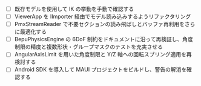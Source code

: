 
- [ ] 既存モデルを使用して IK の挙動を手動で確認する
- [ ] ViewerApp を IImporter 経由でモデル読み込みするようリファクタリング
- [ ] PmxStreamReader で不要セクションの読み飛ばしとバッファ再利用をさらに最適化する
- [ ] BepuPhysicsEngine の 6DoF 制約をドキュメントに沿って再検証し、角度制限の精度と複数形状・グループマスクのテストを充実させる
- [ ] AngularAxisLimit を用いた角度制限と Y/Z 軸への回転スプリング適用を再検討する
- [ ] Android SDK を導入して MAUI プロジェクトをビルドし、警告の解消を確認する
